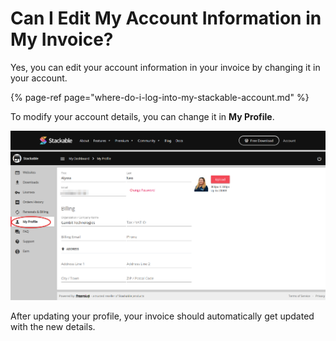 # Can I Edit My Account Information in My Invoice?

Yes, you can edit your account information in your invoice by changing it in your account.

{% page-ref page="where-do-i-log-into-my-stackable-account.md" %}

To modify your account details, you can change it in **My Profile**.

![](../../.gitbook/assets/firefox_bdke2a1hsq.png)

After updating your profile, your invoice should automatically get updated with the new details.



